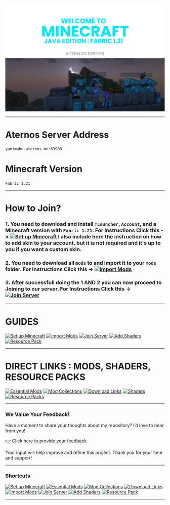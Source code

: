 <div align="center"> <img src="assets/images/thumbnail/thumbnail-text.png"> </div>
<div align="center"> <img src="assets/images/thumbnail/thumbnail.png"> </div>

---
##

# Aternos Server Address
```
yamimahu.aternos.me:63908
````

# Minecraft Version
`Fabric 1.21`

---

# How to Join?

### 1. You need to download and install `TLauncher`, `Account`, and a Minecraft version with `Fabric 1.21`. For Instructions Click this __->__ [![Set up Minecraft](https://img.shields.io/badge/Set%20up%20Minecraft-skyblue?style=for-the-badge&logoColor=gray)](assets/docs/install-minecraft.md) I also include here the instruction on how to add skin to your account, but it is not required and it's up to you if you want a custom skin.
### 2. You need to download all `mods` to and import it to your `mods` folder. For Instructions Click this __->__ [![Import Mods](https://img.shields.io/badge/Import%20Mods-purple?style=for-the-badge&logoColor=gray)](assets/docs/import-mods.md)
### 3. After successfull doing the 1 AND 2 you can now proceed to Joining to our server. For Instructions Click this __->__ [![Join Server](https://img.shields.io/badge/Join%20Server-orange?style=for-the-badge&logoColor=gray)](assets/docs/join-to-server.md)

---

# GUIDES

[![Set up Minecraft](https://img.shields.io/badge/Set%20up%20Minecraft-skyblue?style=for-the-badge&logoColor=gray)](assets/docs/install-minecraft.md)
[![Import Mods](https://img.shields.io/badge/Import%20Mods-purple?style=for-the-badge&logoColor=gray)](assets/docs/import-mods.md)
[![Join Server](https://img.shields.io/badge/Join%20Server-orange?style=for-the-badge&logoColor=gray)](assets/docs/join-to-server.md)
[![Add Shaders](https://img.shields.io/badge/Add%20Shaders-darkgreen?style=for-the-badge&logoColor=gray)](assets/docs/use-shaders.md)
[![Resource Pack](https://img.shields.io/badge/Resource%20Packs-blue?style=for-the-badge&logoColor=gray)](assets/docs/resourcepack.md)

---

# DIRECT LINKS : MODS, SHADERS, RESOURCE PACKS

[![Essential Mods](https://img.shields.io/badge/Server%20Mods-lightgray?style=for-the-badge&logoColor=gray)](https://drive.google.com/drive/u/0/folders/1expguYgTjUxkGpnMVZYCzMNWrF-VKAHP)
[![Mod Collections](https://img.shields.io/badge/Server%20Mod%20Collections-gray?style=for-the-badge&logoColor=gray)](https://drive.google.com/drive/u/0/folders/1zVUG5khpVl5C_pMYmL3IO9xMy03WYyUB)
[![Download Links](https://img.shields.io/badge/Text%20File%20For%20Mods,%20Shaders,%20Resource%20Packs%20Links-gray?style=for-the-badge&logoColor=gray)](https://drive.google.com/drive/u/0/folders/12r5TuwIdvtbbt_RJacWdFZ7pzLhuUHIU)
[![Shaders](https://img.shields.io/badge/Shaders-darkgreen?style=for-the-badge&logoColor=gray)](assets/docs/use-shaders.md)
[![Resource Packs](https://img.shields.io/badge/Resource%20Packs-blue?style=for-the-badge&logoColor=gray)](assets/docs/resourcepack.md)

---

### We Value Your Feedback!
Have a moment to share your thoughts about my repository? I’d love to hear from you!

👉 [Click here to provide your feedback](https://forms.gle/hcPwKUXLbG2WCxSb8)

Your input will help improve and refine this project. Thank you for your time and support!

---

### Shortcuts

[![Set up Minecraft](https://img.shields.io/badge/Set%20up%20Minecraft-skyblue?style=for-the-badge&logoColor=gray)](assets/docs/install-minecraft.md)
[![Essential Mods](https://img.shields.io/badge/Essential%20Mods-lightgray?style=for-the-badge&logoColor=gray)](https://drive.google.com/drive/u/0/folders/1expguYgTjUxkGpnMVZYCzMNWrF-VKAHP)
[![Mod Collections](https://img.shields.io/badge/Mod%20Collections-gray?style=for-the-badge&logoColor=gray)](https://drive.google.com/drive/u/0/folders/1zVUG5khpVl5C_pMYmL3IO9xMy03WYyUB)
[![Download Links](https://img.shields.io/badge/Download%20Links-gray?style=for-the-badge&logoColor=gray)](https://drive.google.com/drive/u/0/folders/12r5TuwIdvtbbt_RJacWdFZ7pzLhuUHIU)
[![Import Mods](https://img.shields.io/badge/Import%20Mods-purple?style=for-the-badge&logoColor=gray)](assets/docs/import-mods.md)
[![Join Server](https://img.shields.io/badge/Join%20Server-orange?style=for-the-badge&logoColor=gray)](assets/docs/join-to-server.md)
[![Add Shaders](https://img.shields.io/badge/Add%20Shaders-darkgreen?style=for-the-badge&logoColor=gray)](assets/docs/use-shaders.md)
[![Resource Pack](https://img.shields.io/badge/Resource%20Packs-blue?style=for-the-badge&logoColor=gray)](assets/docs/resourcepack.md)

---

